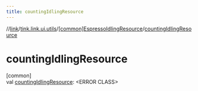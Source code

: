 ```yaml
---
title: countingIdlingResource
---
```

//[link](../../../index.html)/[tink.link.ui.utils](../index.html)/[[common]EspressoIdlingResource](index.html)/[countingIdlingResource](counting-idling-resource.html)



# countingIdlingResource



[common]\
val [countingIdlingResource](counting-idling-resource.html): &lt;ERROR CLASS&gt;




